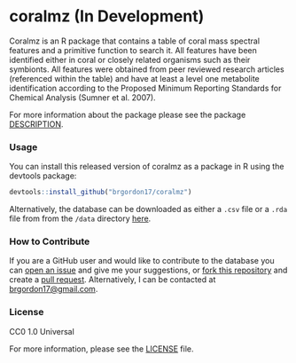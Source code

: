 
<!-- README.md is generated from README.Rmd. Please edit that file -->
coralmz (In Development)
========================

Coralmz is an R package that contains a table of coral mass spectral features and a primitive function to search it. All features have been identified either in coral or closely related organisms such as their symbionts. All features were obtained from peer reviewed research articles (referenced within the table) and have at least a level one metabolite identification according to the Proposed Minimum Reporting Standards for Chemical Analysis (Sumner et al. 2007).

For more information about the package please see the package [DESCRIPTION](DESCRIPTION).

### Usage

You can install this released version of coralmz as a package in R using the devtools package:

``` r
devtools::install_github("brgordon17/coralmz")
```

Alternatively, the database can be downloaded as either a `.csv` file or a `.rda` file from from the `/data` directory [here](/data).

### How to Contribute

If you are a GitHub user and would like to contribute to the database you can [open an issue](https://help.github.com/en/articles/creating-an-issue) and give me your suggestions, or [fork this repository](https://help.github.com/en/articles/fork-a-repo) and create a [pull request](https://help.github.com/en/articles/creating-a-pull-request). Alternatively, I can be contacted at <brgordon17@gmail.com>.

### License

CC0 1.0 Universal

For more information, please see the [LICENSE](LICENSE.md) file.
